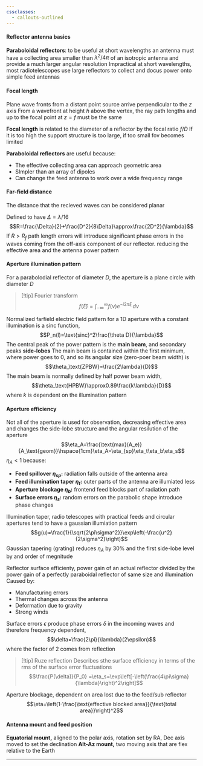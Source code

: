 ```yaml
---
cssclasses:
  - callouts-outlined
---
```

#### Reflector antenna basics
**Paraboloidal reflectors**: to be useful at short wavelengths an antenna must have a collecting area smaller than $\lambda^2/4\pi$ of an isotropic antenna and provide a much larger angular resolution
Impractical at short wavelengths, most radiotelescopes use large reflectors to collect and docus power onto simple feed antennas
#### Focal length
Plane wave fronts from a distant point source arrive perpendicular to the $z$ axis
From a wavefront at height $h$ above the vertex, the ray path lengths and up to the focal point at $z=f$ must be the same

**Focal length** is related to the diameter of a reflector by the focal ratio $f/D$
If it is too high the support structure is too large, if too small fov becomes limited

**Paraboloidal reflectors** are useful because:
- The effective collecting area can approach geometric area
- SImpler than an array of dipoles
- Can change the feed antenna to work over a wide frequency range

#### Far-field distance
The distance that the recieved waves can be considered planar

Defined to have $\Delta=\lambda/16$
$$R=\frac{\Delta}{2}+\frac{D^2}{8\Delta}\approx\frac{2D^2}{\lambda}$$
If $R>R_f$ path length errors will introduce significant phase errors in the waves coming from the off-axis component of our reflector. reducing the effective area and the antenna power pattern 

#### Aperture illumination pattern
For a parabolodial reflector of diameter $D$, the aperture is a plane circle with diameter $D$

>[!tip] Fourier transform
>$$f(\hat{\xi})=\int_{-\infty}^\infty f(\nu)e^{-i2\pi\xi}\,d\nu$$

Normalized farfield electric field pattern for a 1D aperture with a constant illumination is a sinc function, $$P_n(l)=\text{sinc}^2\frac{\theta D}{\lambda}$$
The central peak of the power pattern is the **main beam**, and secondary peaks **side-lobes**
The main beam is contained within the first minimum, where power goes to 0, and so its angular size (zero-poer beam width) is $$\theta_\text{ZPBW}=\frac{2\lambda}{D}$$
The main beam is normally defined by half power beam width, $$\theta_\text{HPBW}\approx0.89\frac{k\lambda}{D}$$ where $k$ is dependent on the illumination pattern
#### Aperture efficiency
Not all of the aperture is used for observation, decreasing effective area and changes the side-lobe structure and the angular resilution of the aperture $$\eta_A=\frac{\text{max}(A_e)}{A_\text{geom}}\hspace{1cm}\eta_A=\eta_{sp}\eta_t\eta_b\eta_s$$
$\eta_A<1$ because:
- **Feed spillover $\eta_{sp}$:** radiation falls outside of the antenna area
- **Feed illumination taper $\eta_t$:** outer parts of the antenna are illumiated less
- **Aperture blockage $\eta_b$:** frontend feed blocks part of radiation path
- **Surface errors $\eta_s$:** random errors on the parabolic shape introduce phase changes

Illumination taper, radio telescopes with practical feeds and circular apertures tend to have a gaussian illumiation pattern $$g(u)=\frac{1}{\sqrt{2\pi\sigma^2}}\exp\left(-\frac{u^2}{2\sigma^2}\right)$$
Gaussian tapering (grating) reduces $\eta_A$ by 30% and the first side-lobe level by and order of megnitude

Reflector surface efficienty, power gain of an actual reflector divided by the power gain of a perfectly paraboidal reflector of same size and illumination
Caused by:
- Manufacturing errors
- Thermal changes across the antenna
- Deformation due to gravity
- Strong winds

Surface errors $\epsilon$ produce phase errors $\delta$ in the incoming waves and therefore frequency dependent, $$\delta=\frac{2\pi}{\lambda}(2\epsilon)$$
where the factor of 2 comes from reflection

>[!tip] Ruze reflection
>Describes sthe surface efficiency in terms of the rms of the surface error fluctuations
>$$\frac{P(\delta)}{P_0} =\eta_s=\exp\left[-\left(\frac{4\pi\sigma}{\lambda}\right)^2\right]$$

Aperture blockage, dependent on area lost due to the feed/sub reflector $$\eta=\left(1-\frac{\text{effective blocked area}}{\text{total area}}\right)^2$$
#### Antenna mount and feed position

**Equatorial mount,** aligned to the polar axis, rotation set by RA, Dec axis moved to set the declination
**Alt-Az mount,** two moving axis that are fiex relative to the Earth

---